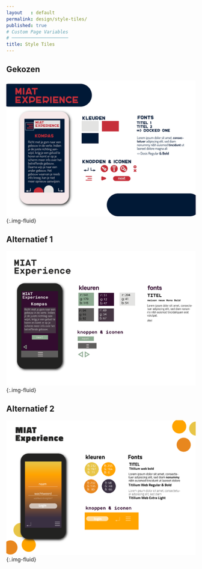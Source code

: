 ```yaml
---
layout   : default
permalink: design/style-tiles/
published: true
# Custom Page Variables
# ─────────────────────
title: Style Tiles
---
```


Gekozen
-------
![Style Tile 1](../../images/StyleTile_1.png "Style Tile 1"){:.img-fluid}

Alternatief 1
-------------
![Style Tile 2](../../images/StyleTile_2.png "Style Tile 2"){:.img-fluid}

Alternatief 2
-------------
![Style Tile 3](../../images/StyleTile_3.png "Style Tile 3"){:.img-fluid}
